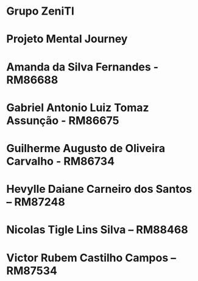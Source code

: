 # Grupo ZeniTI
# Projeto Mental Journey
# Amanda da Silva Fernandes - RM86688
# Gabriel Antonio Luiz Tomaz Assunção - RM86675
# Guilherme Augusto de Oliveira Carvalho - RM86734 
# Hevylle Daiane Carneiro dos Santos – RM87248 
# Nicolas Tigle Lins Silva – RM88468 
# Victor Rubem Castilho Campos – RM87534  
